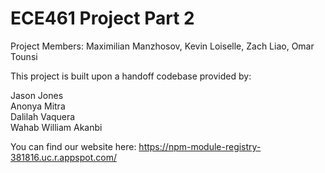 # ECE461 Project Part 2

Project Members: Maximilian Manzhosov, Kevin Loiselle, Zach Liao, Omar Tounsi

This project is built upon a handoff codebase provided by:

Jason Jones  
Anonya Mitra  
Dalilah Vaquera  
Wahab William Akanbi  

You can find our website here:
https://npm-module-registry-381816.uc.r.appspot.com/
